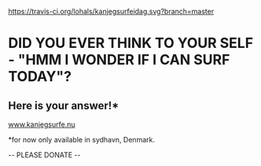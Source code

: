 ﻿https://travis-ci.org/lohals/kanjegsurfeidag.svg?branch=master
 # DID YOU EVER THINK TO YOUR SELF - **"HMM I WONDER IF I CAN SURF TODAY"**?

## Here is your answer!*

www.kanjegsurfe.nu

*for now only available in sydhavn, Denmark.

-- PLEASE DONATE --
